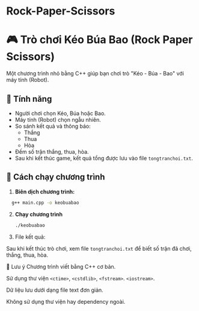 # Rock-Paper-Scissors
# 🎮 Trò chơi Kéo Búa Bao (Rock Paper Scissors)

Một chương trình nhỏ bằng C++ giúp bạn chơi trò "Kéo - Búa - Bao" với máy tính (Robot).

## 📌 Tính năng

- Người chơi chọn Kéo, Búa hoặc Bao.
- Máy tính (Robot) chọn ngẫu nhiên.
- So sánh kết quả và thông báo:
  - Thắng
  - Thua
  - Hòa
- Đếm số trận thắng, thua, hòa.
- Sau khi kết thúc game, kết quả tổng được lưu vào file `tongtranchoi.txt`.

## 🔧 Cách chạy chương trình

1. **Biên dịch chương trình:**

  ```bash
    g++ main.cpp -o keobuabao
  ```
2. **Chạy chương trình**
   ```bash
   ./keobuabao
   ```
3. File kết quả:

Sau khi kết thúc trò chơi, xem file `tongtranchoi.txt` để biết số trận đã chơi, thắng, thua, hòa.

📝 Lưu ý
Chương trình viết bằng C++ cơ bản.

Sử dụng thư viện `<ctime>`, `<cstdlib>`, `<fstream>`. `<iostream>`.

Dữ liệu lưu dưới dạng file text đơn giản.

Không sử dụng thư viện hay dependency ngoài.
